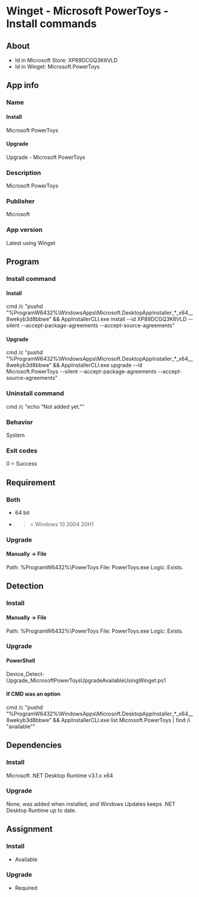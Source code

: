 # Winget - Microsoft PowerToys - Install commands
## About
* Id in Microsoft Store: XP89DCGQ3K6VLD
* Id in Winget: Microsoft.PowerToys

## App info
### Name
#### Install
Microsoft PowerToys
#### Upgrade
Upgrade - Microsoft PowerToys

### Description
Microsoft PowerToys

### Publisher
Microsoft

### App version
Latest using Winget


## Program
### Install command
#### Install
cmd /c "pushd "%ProgramW6432%\WindowsApps\Microsoft.DesktopAppInstaller_*_x64__8wekyb3d8bbwe" && AppInstallerCLI.exe install --id XP89DCGQ3K6VLD --silent --accept-package-agreements --accept-source-agreements"
#### Upgrade
cmd /c "pushd "%ProgramW6432%\WindowsApps\Microsoft.DesktopAppInstaller_*_x64__8wekyb3d8bbwe" && AppInstallerCLI.exe upgrade --id Microsoft.PowerToys --silent --accept-package-agreements --accept-source-agreements"

### Uninstall command
cmd /c "echo "Not added yet.""

### Behavior
System

### Exit codes
0 = Success


## Requirement
### Both
* 64 bit
* >= Windows 10 2004 20H1

### Upgrade
#### Manually -> File
Path:  %ProgramW6432%\PowerToys
File:  PowerToys.exe
Logic: Exists.


## Detection
### Install
#### Manually -> File
Path:  %ProgramW6432%\PowerToys
File:  PowerToys.exe
Logic: Exists.

### Upgrade
#### PowerShell
Device_Detect-Upgrade_MicrosoftPowerToysUpgradeAvailableUsingWinget.ps1

#### If CMD was an option
cmd /c "pushd "%ProgramW6432%\WindowsApps\Microsoft.DesktopAppInstaller_*_x64__8wekyb3d8bbwe" && AppInstallerCLI.exe list Microsoft.PowerToys | find /i "available""


## Dependencies
### Install
Microsoft .NET Desktop Runtime v3.1.x x64

### Upgrade
None, was added when installed, and Windows Updates keeps .NET Desktop Runtime up to date.


## Assignment
### Install
* Available

### Upgrade
* Required